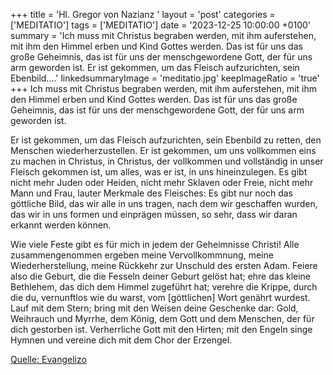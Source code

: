 +++
title = 'Hl. Gregor von Nazianz  '
layout = 'post'
categories = ['MEDITATIO']
tags = ['MEDITATIO']
date = '2023-12-25 10:00:00 +0100'
summary = 'Ich muss mit Christus begraben werden, mit ihm auferstehen, mit ihm den Himmel erben und Kind Gottes werden. Das ist für uns das große Geheimnis, das ist für uns der menschgewordene Gott, der für uns arm geworden ist.  Er ist gekommen, um das Fleisch aufzurichten, sein Ebenbild....'
linkedsummaryImage = 'meditatio.jpg'
keepImageRatio = 'true'
+++
Ich muss mit Christus begraben werden, mit ihm auferstehen, mit ihm den Himmel erben und Kind Gottes werden. Das ist für uns das große Geheimnis, das ist für uns der menschgewordene Gott, der für uns arm geworden ist.

Er ist gekommen, um das Fleisch aufzurichten, sein Ebenbild zu retten, den Menschen wiederherzustellen.<!--more--> Er ist gekommen, um uns vollkommen eins zu machen in Christus, in Christus, der vollkommen und vollständig in unser Fleisch gekommen ist, um alles, was er ist, in uns hineinzulegen. Es gibt nicht mehr Juden oder Heiden, nicht mehr Sklaven oder Freie, nicht mehr Mann und Frau, lauter Merkmale des Fleisches: Es gibt nur noch das göttliche Bild, das wir alle in uns tragen, nach dem wir geschaffen wurden, das wir in uns formen und einprägen müssen, so sehr, dass wir daran erkannt werden können.

Wie viele Feste gibt es für mich in jedem der Geheimnisse Christi! Alle zusammengenommen ergeben meine Vervollkommnung, meine Wiederherstellung, meine Rückkehr zur Unschuld des ersten Adam. Feiere also die Geburt, die die Fesseln deiner Geburt gelöst hat; ehre das kleine Bethlehem, das dich dem Himmel zugeführt hat; verehre die Krippe, durch die du, vernunftlos wie du warst, vom [göttlichen] Wort genährt wurdest. Lauf mit dem Stern; bring mit den Weisen deine Geschenke dar: Gold, Weihrauch und Myrrhe, dem König, dem Gott und dem Menschen, der für dich gestorben ist. Verherrliche Gott mit den Hirten; mit den Engeln singe Hymnen und vereine dich mit dem Chor der Erzengel.




[Quelle: Evangelizo](https://evangeliumtagfuertag.org/DE/gospel)

